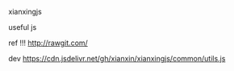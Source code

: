 xianxingjs

useful js

ref !!! http://rawgit.com/


dev
https://cdn.jsdelivr.net/gh/xianxin/xianxingjs/common/utils.js
